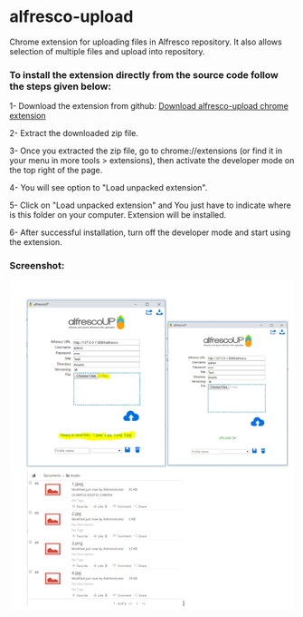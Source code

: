 alfresco-upload
===============

Chrome extension for uploading files in Alfresco repository. It also allows selection of multiple files and upload into repository. 


### To install the extension directly from the source code follow the steps given below:


1- Download the extension from github: [Download alfresco-upload chrome extension](https://github.com/abhinavmishra14/alfresco-upload/archive/master.zip)

2- Extract the downloaded zip file.

3- Once you extracted the zip file, go to chrome://extensions (or find it in your menu in more tools > extensions), then activate the developer mode on the top right of the page.

4- You will see option to "Load unpacked extension". 

5- Click on "Load unpacked extension" and You just have to indicate where is this folder on your computer. Extension will be installed. 

6- After successful installation, turn off the developer mode and start using the extension.

### Screenshot:

<img src="https://github.com/abhinavmishra14/alfresco-upload/blob/master/screenshots/ALFExtensionMultiUploader.png"
     alt="Alfresco multiple file uploader"
     style="float: left; margin-right: 10px;" />

